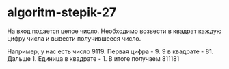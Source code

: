 # algoritm-stepik-27
На вход подается целое число. Необходимо возвести в квадрат каждую цифру числа и вывести получившееся число. 

Например, у нас есть число 9119. Первая цифра - 9. 9 в квадрате - 81. Дальше 1. Единица в квадрате - 1. В итоге получаем 811181
